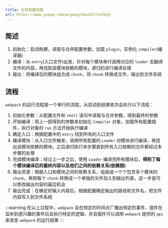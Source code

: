 ```yaml
---
title: 打包构建流程
url: https://www.yuque.com/wcywxq/mxunh7/eshey5
---
```


<a name="DAHWU"></a>

## 简述

1. 初始化：启动构建，读取与合并配置参数，加载 `plugin`，实例化 `compiler`(编译器)
2. 编译：从 `entry`(入口文件)出发，针对每个模块串行调用对应的 `loader` 去翻译文件的内容，再找到该模块依赖的模块，递归的进行编译处理
3. 输出：将编译后的模块组合成 `chunk`，将 `chunk` 转换成文件，输出到文件系统 <a name="uCkyM"></a>

## 流程

`webpack` 的运行流程是一个串行的流程，从启动到结束依次会执行以下流程：

1. 初始化参数：从配置文件和 `shell` 语句中读取与合并参数，得到最终的参数
2. 开始编译：用上一部得到的参数来初始化 `Compiler` 对象，加载所有配置插件，执行对象的 `run` 方法开始执行编译
3. 确定入口：根据配置中的 `entry` 找到所有的入口文件
4. 编译模块：从入口文件触发，调用所有配置的 `Loader` 对模块进行编译，再找出该模块依赖的模块，之后递归执行本步骤直到所有入口依赖的文件都经过本步骤的处理
5. 完成模块编译：经过上一步之后，使用 `Loader` 编译完所有模块后，**得到了每个模块编译后的最终内容以及他们之间的依赖关系(依赖图)**
6. 输出资源：根据入口和模块之间的依赖关系，组装成一个个包含多个模块的 `chunk`，再把每个 `chunk` 转换成一个单独的文件加入到输出列表，这一步是可以修改输出内容的最后机会
7. 输出完成：在确定好输入内容后，根据配置确定输出的路径和文件名，把文件内容写入到文件系统

:::warning
在以上过程中，`webpack` 会在特定的时间点广播出特定的事件，插件在监听到感兴趣的事件后会执行特定的逻辑，并且插件可以调用 `webpack` 提供的 `api` 来改变 `webpack` 的运行结果
:::
